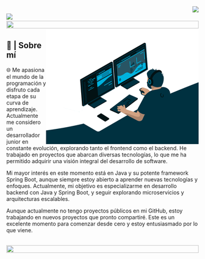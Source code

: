 <!-- RED SOCIAL-->
<div align="right">
  <a style="text-decoration: none" target="_blank" href="https://www.linkedin.com/in/antonio-anchundia-0ba632268/" >
    <img width="70"src="https://img.shields.io/badge/-Connect-blue?style=flat&logo=Linkedin&logoColor=white">
  </a>
</div>

<!-- SALUDO-->
<img src="https://readme-typing-svg.herokuapp.com/?font=Roboto&weight=900&size=40=true&vCenter=true&width=500&height=70&duration=4000&color=B3B3B3&lines=Hola!+👋;+Soy+Antonio+🤖!;" />
<!-- BARRA DE CARGA SEPARADOR -->
<img src="https://i.imgur.com/dBaSKWF.gif" height="20" width="100%">

<br>
<!-- IMAGEN DEL SOBRE MI -->
<img align="right" alt="Coding" width="400" src="https://github.com/supravatm/supravatm/blob/main/src/code.gif">
<!-- CONTEXTO DEL SOBRE MI -->
<h2>📖 | Sobre mí</h2> 
🌐 Me apasiona el mundo de la programación y disfruto cada etapa de su curva de aprendizaje. Actualmente me considero un desarrollador junior en constante evolución, explorando tanto el frontend como el backend. He trabajado en proyectos que abarcan diversas tecnologías, lo que me ha permitido adquirir una visión integral del desarrollo de software.

Mi mayor interés en este momento está en Java y su potente framework Spring Boot, aunque siempre estoy abierto a aprender nuevas tecnologías y enfoques. Actualmente, mi objetivo es especializarme en desarrollo backend con Java y Spring Boot, y seguir explorando microservicios y arquitecturas escalables.

Aunque actualmente no tengo proyectos públicos en mi GitHub, estoy trabajando en nuevos proyectos que pronto compartiré. Este es un excelente momento para comenzar desde cero y estoy entusiasmado por lo que viene.

<br>
<!-- BARRA DE CARGA SEPARADOR -->
<img src="https://i.imgur.com/dBaSKWF.gif" height="20" width="100%">

